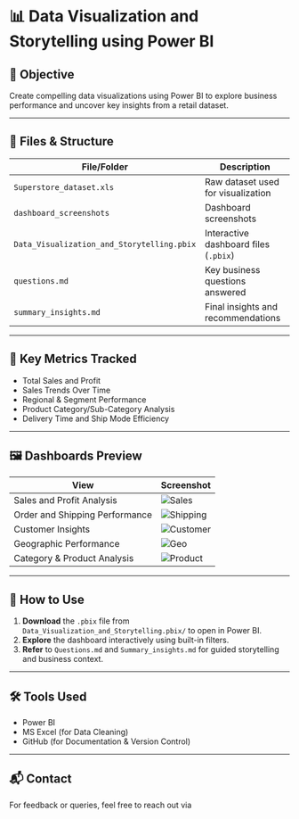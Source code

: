 # 📊 Data Visualization and Storytelling using Power BI

## 🎯 Objective
Create compelling data visualizations using Power BI to explore business performance and uncover key insights from a retail dataset.

---

## 📁 Files & Structure

| File/Folder                                | Description                                  |
|--------------------------------------------|----------------------------------------------|
| `Superstore_dataset.xls`                   | Raw dataset used for visualization           |
| `dashboard_screenshots`                    | Dashboard screenshots                        |
| `Data_Visualization_and_Storytelling.pbix` | Interactive dashboard files (`.pbix`)        |
| `questions.md`                             | Key business questions answered              |
| `summary_insights.md`                      | Final insights and recommendations           |

---

## 📌 Key Metrics Tracked

- Total Sales and Profit  
- Sales Trends Over Time  
- Regional & Segment Performance  
- Product Category/Sub-Category Analysis  
- Delivery Time and Ship Mode Efficiency  

---

## 🖼️ Dashboards Preview

| View                           | Screenshot                                      |
|--------------------------------|-------------------------------------------------|
| Sales and Profit Analysis      | ![Sales](dashboard_screenshots/sales.png)       |
| Order and Shipping Performance | ![Shipping](dashboard_screenshots/shipping.png) |
| Customer Insights              | ![Customer](dashboard_screenshots/customer.png) |
| Geographic Performance         | ![Geo](dashboard_screenshots/geographic.png)    |
| Category & Product Analysis    | ![Product](dashboard_screenshots/product.png)   |


---

## 🧭 How to Use

1. **Download** the `.pbix` file from `Data_Visualization_and_Storytelling.pbix/` to open in Power BI.
2. **Explore** the dashboard interactively using built-in filters.
3. **Refer** to `Questions.md` and `Summary_insights.md` for guided storytelling and business context.

---

## 🛠️ Tools Used

- Power BI  
- MS Excel (for Data Cleaning)  
- GitHub (for Documentation & Version Control)

---

## 📬 Contact

For feedback or queries, feel free to reach out via 





